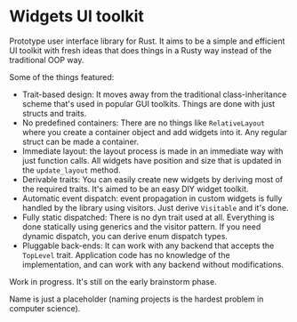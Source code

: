 # Widgets UI toolkit

Prototype user interface library for Rust. It aims to be a simple and efficient UI toolkit
with fresh ideas that does things in a Rusty way instead of the traditional OOP way.

Some of the things featured:

- Trait-based design: It moves away from the traditional class-inheritance scheme that's
  used in popular GUI toolkits. Things are done with just structs and traits.
- No predefined containers: There are no things like `RelativeLayout` where you create a
  container object and add widgets into it. Any regular struct can be made a container.
- Immediate layout: the layout process is made in an immediate way with just function calls.
  All widgets have position and size that is updated in the `update_layout` method.
- Derivable traits: You can easily create new widgets by deriving most of the required
  traits. It's aimed to be an easy DIY widget toolkit.
- Automatic event dispatch: event propagation in custom widgets is fully handled by the
  library using visitors. Just derive `Visitable` and it's done.
- Fully static dispatched: There is no dyn trait used at all. Everything is done statically
  using generics and the visitor pattern. If you need dynamic dispatch, you can derive enum
  dispatch types.
- Pluggable back-ends: It can work with any backend that accepts the `TopLevel` trait.
  Application code has no knowledge of the implementation, and can work with any backend
  without modifications.

Work in progress. It's still on the early brainstorm phase.

Name is just a placeholder (naming projects is the hardest problem in computer science).
